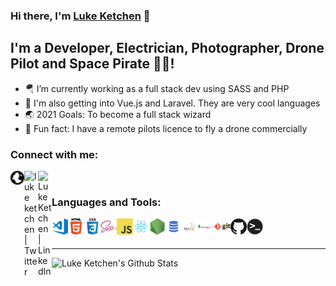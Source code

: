 ### Hi there, I'm [Luke Ketchen][website] 👋

## I'm a Developer, Electrician, Photographer, Drone Pilot and Space Pirate 🏴‍☠️!

- 🪂 I’m currently working as a full stack dev using SASS and PHP
- 👀 I'm also getting into Vue.js and Laravel. They are very cool languages
- 🌏 2021 Goals: To become a full stack wizard
- 🚁 Fun fact: I have a remote pilots licence to fly a drone commercially

### Connect with me:

[<img align="left" alt="lukeketchen.com" width="22px" src="https://raw.githubusercontent.com/iconic/open-iconic/master/svg/globe.svg" />][website]
[<img align="left" alt="luke ketchen | Twitter" width="22px" src="https://cdn.jsdelivr.net/npm/simple-icons@v3/icons/twitter.svg" />][twitter]
[<img align="left" alt="Luke Ketchen | LinkedIn" width="22px" src="https://cdn.jsdelivr.net/npm/simple-icons@v3/icons/linkedin.svg" />][linkedin]

<!-- [<img align="left" alt="Luke Ketchen Photography" | Instagram" width="22px" src="https://cdn.jsdelivr.net/npm/simple-icons@v3/icons/instagram.svg" />][instagram] -->

<br />

### Languages and Tools:

<img align="left" alt="Visual Studio Code" width="26px" src="https://raw.githubusercontent.com/github/explore/80688e429a7d4ef2fca1e82350fe8e3517d3494d/topics/visual-studio-code/visual-studio-code.png" />
<img align="left" alt="HTML5" width="26px" src="https://raw.githubusercontent.com/github/explore/80688e429a7d4ef2fca1e82350fe8e3517d3494d/topics/html/html.png" />
<img align="left" alt="CSS3" width="26px" src="https://raw.githubusercontent.com/github/explore/80688e429a7d4ef2fca1e82350fe8e3517d3494d/topics/css/css.png" />
<img align="left" alt="Sass" width="26px" src="https://raw.githubusercontent.com/github/explore/80688e429a7d4ef2fca1e82350fe8e3517d3494d/topics/sass/sass.png" />
<img align="left" alt="JavaScript" width="26px" src="https://raw.githubusercontent.com/github/explore/80688e429a7d4ef2fca1e82350fe8e3517d3494d/topics/javascript/javascript.png" />
<img align="left" alt="React" width="26px" src="https://raw.githubusercontent.com/github/explore/80688e429a7d4ef2fca1e82350fe8e3517d3494d/topics/react/react.png" />
<img align="left" alt="Node.js" width="26px" src="https://raw.githubusercontent.com/github/explore/80688e429a7d4ef2fca1e82350fe8e3517d3494d/topics/nodejs/nodejs.png" />
<img align="left" alt="SQL" width="26px" src="https://raw.githubusercontent.com/github/explore/80688e429a7d4ef2fca1e82350fe8e3517d3494d/topics/sql/sql.png" />
<img align="left" alt="MySQL" width="26px" src="https://raw.githubusercontent.com/github/explore/80688e429a7d4ef2fca1e82350fe8e3517d3494d/topics/mysql/mysql.png" />
<img align="left" alt="MongoDB" width="26px" src="https://raw.githubusercontent.com/github/explore/80688e429a7d4ef2fca1e82350fe8e3517d3494d/topics/mongodb/mongodb.png" />
<img align="left" alt="Git" width="26px" src="https://raw.githubusercontent.com/github/explore/80688e429a7d4ef2fca1e82350fe8e3517d3494d/topics/git/git.png" />
<img align="left" alt="GitHub" width="26px" src="https://raw.githubusercontent.com/github/explore/78df643247d429f6cc873026c0622819ad797942/topics/github/github.png" />
<img align="left" alt="Terminal" width="26px" src="https://raw.githubusercontent.com/github/explore/80688e429a7d4ef2fca1e82350fe8e3517d3494d/topics/terminal/terminal.png" />

<br />
<br />

---

<img align="left" alt="Luke Ketchen's Github Stats" src="https://github-readme-stats.vercel.app/api?username=lukeketchen&show_icons=true&hide_border=true" />

[website]: https://www.lukeketchen.com/
[twitter]: https://twitter.com/luke_ketchen
[instagram]: https://instagram.com/luke.ketchen.photography/
[linkedin]: https://linkedin.com/in/luke-ketchen
